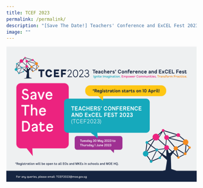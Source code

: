 ```yaml
---
title: TCEF 2023
permalink: /permalink/
description: "[Save The Date!] Teachers' Conference and ExCEL Fest 2023"
image: ""
---
```

![TCEF save the date](/images/TCEF2023-01.png)